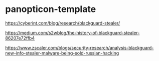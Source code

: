 # panopticon-template

https://cyberint.com/blog/research/blackguard-stealer/

https://medium.com/s2wblog/the-history-of-blackguard-stealer-86207e72ffb4

https://www.zscaler.com/blogs/security-research/analysis-blackguard-new-info-stealer-malware-being-sold-russian-hacking
